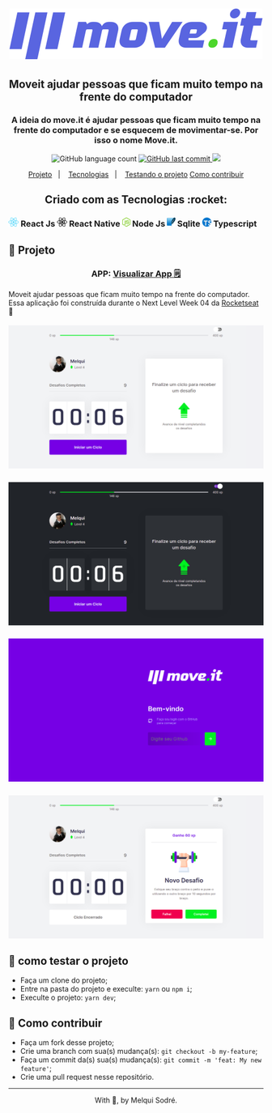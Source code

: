 <h1 align="center">
  <img src="/public/logo-full.svg" width="500px"/>
</h1>

<h2 align="center"> Moveit ajudar pessoas que ficam muito tempo na frente do computador </h2>

<h3 align="center">
  A ideia do move.it é ajudar pessoas que ficam muito tempo na frente do computador e se esquecem de movimentar-se. Por isso o nome Move.it.
</h3>

<p align="center">
  <img alt="GitHub language count" src="https://img.shields.io/badge/languages-7-green">

  <a href="https://github.com/leoskrr/GoMarketplace/commits/master">
    <img alt="GitHub last commit" src="https://img.shields.io/badge/last%20commit-july-yellowgreen">
  </a>

  <img src="https://img.shields.io/badge/tests-100%25-brightgreen"/>

<p align="center">
  <a href="#-projeto">Projeto</a>&nbsp;&nbsp;&nbsp;|&nbsp;&nbsp;&nbsp;
  <a href="#rocket-Tecnologias">Tecnologias</a>&nbsp;&nbsp;&nbsp;|&nbsp;&nbsp;&nbsp;
  <a href="#-como-testar-o-projeto">Testando o projeto</a>
  <a href="#-como-contribuir">Como contribuir</a>
</p>

<h2 align="center">Criado com as Tecnologias :rocket: </h2>
<h3>
    <img src="./assets/react.png" height="18"/> React Js
    <img src="./assets/react-native.png" height="18"/> React Native
    <img src="./assets/node.png" height="18" /> Node Js
    <img src="./assets/sqlite.png" height="18" /> Sqlite
    <img src="./assets/ts.png" height="18" /> Typescript
</h3>

## 📱 Projeto

<h3 align="center">
    APP: <a href="https://moveit-nextjs.vercel.app/" target="_blank">Visualizar App 🗒️<a>
</h3>

<p>
 Moveit ajudar pessoas que ficam muito tempo na frente do computador. Essa aplicação foi construída durante o Next Level Week 04 da <a href="https://rocketseat.com.br/">Rocketseat</a>
  🚀
</p>

<h5 align="center">
  <img src="./assets/app1.png"/>
</h5>

<h5 align="center">
  <img src="./assets/app2.png"/>
</h5>

<h5 align="center">
  <img src="./assets/app3.png"/>
</h5>

<h5 align="center">
  <img src="./assets/app4.png"/>
</h5>

## 🚀 como testar o projeto

- Faça um clone do projeto;
- Entre na pasta do projeto e execulte: `yarn` ou `npm i`;
- Execulte o projeto: `yarn dev`;


## 🤔 Como contribuir

- Faça um fork desse projeto;
- Crie uma branch com sua(s) mudança(s): `git checkout -b my-feature`;
- Faça um commit da(s) sua(s) mudança(s): `git commit -m 'feat: My new feature'`;
- Crie uma pull request nesse repositório.

---

<p align="center">With 💜, by Melqui Sodré.</p>

[nodejs]: https://nodejs.org/
[yarn]: https://yarnpkg.com/
[vc]: https://code.visualstudio.com/
[vceditconfig]: https://marketplace.visualstudio.com/items?itemName=EditorConfig.EditorConfig
[vceslint]: https://marketplace.visualstudio.com/items?itemName=dbaeumer.vscode-eslint
[prettier]: https://marketplace.visualstudio.com/items?itemName=esbenp.prettier-vscode
